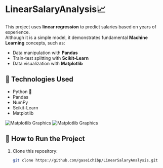 # LinearSalaryAnalysis📈  

This project uses **linear regression** to predict salaries based on years of experience.  
Although it is a simple model, it demonstrates fundamental **Machine Learning** concepts, such as:  
- Data manipulation with **Pandas**  
- Train-test splitting with **Scikit-Learn**  
- Data visualization with **Matplotlib**  

## 📂 Technologies Used  
- Python 🐍  
- Pandas  
- NumPy  
- Scikit-Learn  
- Matplotlib

![Matplotlib Graphics](salaryTrain_plot.png)
![Matplotlib Graphics](salaryTrain_plot.png)


## 🚀 How to Run the Project  

1. Clone this repository:  
   ```bash
   git clone https://github.com/gaseichibp/LinearSalaryAnalysis.git


